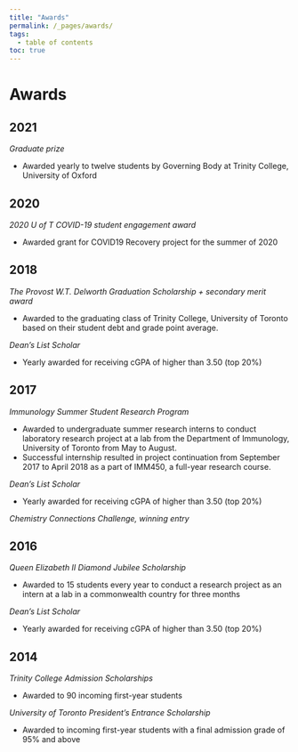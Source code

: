 ```yaml
---
title: "Awards"
permalink: /_pages/awards/
tags:
  - table of contents
toc: true
---
```


# Awards

## 2021
*Graduate  prize*
  - Awarded  yearly  to  twelve  students  by  Governing  Body  at  Trinity  College,  University  of  Oxford

## 2020
*2020  U  of  T  COVID-19  student  engagement  award*
  - Awarded  grant  for  COVID19  Recovery  project  for  the  summer  of  2020

## 2018
*The  Provost  W.T.  Delworth  Graduation  Scholarship  +  secondary  merit  award*
  - Awarded  to  the  graduating  class  of  Trinity  College,  University  of  Toronto  based  on  their  student  debt and grade point average.

*Dean’s  List  Scholar*
  - Yearly  awarded  for  receiving  cGPA  of  higher  than  3.50  (top 20%)

## 2017
*Immunology  Summer  Student  Research  Program*
  - Awarded  to  undergraduate  summer  research  interns  to  conduct  laboratory  research  project  at  a  lab from the Department of Immunology, University of Toronto from May to August.
  - Successful  internship  resulted  in  project  continuation  from  September  2017  to  April  2018  as  a  part  of IMM450, a full-year research course.

*Dean’s  List  Scholar*
  - Yearly  awarded  for  receiving  cGPA  of  higher  than  3.50  (top 20%)

*Chemistry  Connections  Challenge,  winning  entry*

## 2016
*Queen  Elizabeth  II  Diamond  Jubilee  Scholarship*
- Awarded  to  15  students  every  year  to  conduct  a  research  project  as  an  intern  at  a  lab  in  a  commonwealth country for three months

*Dean’s  List  Scholar*
  - Yearly  awarded  for  receiving  cGPA  of  higher  than  3.50  (top 20%)


## 2014
*Trinity College Admission Scholarships*
  - Awarded  to  90  incoming  first-year  students

*University  of  Toronto  President’s  Entrance  Scholarship*
  - Awarded  to  incoming  first-year  students  with  a  final  admission  grade  of  95%  and  above
